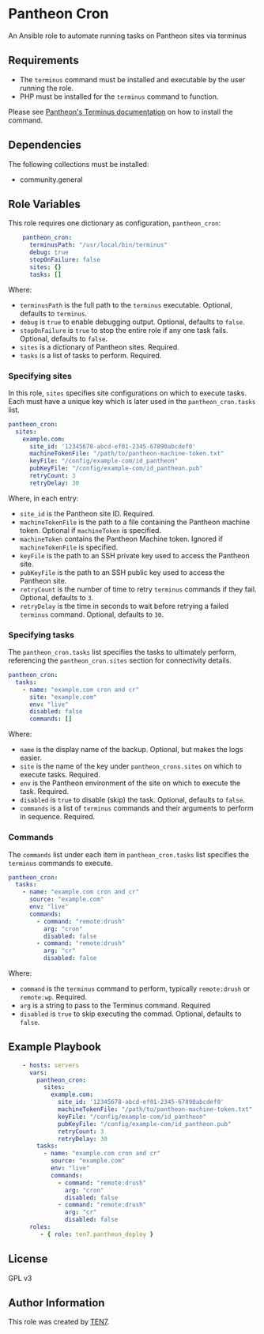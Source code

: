 # Pantheon Cron

An Ansible role to automate running tasks on Pantheon sites via terminus

## Requirements

* The `terminus` command must be installed and executable by the user running the role.
* PHP must be installed for the `terminus` command to function. 

Please see [Pantheon's Terminus documentation](https://pantheon.io/docs/terminus/install) on how to install the command.

## Dependencies

The following collections must be installed:

* community.general

## Role Variables

This role requires one dictionary as configuration, `pantheon_cron`:

```yaml
    pantheon_cron:
      terminusPath: "/usr/local/bin/terminus"
      debug: true
      stopOnFailure: false
      sites: {}
      tasks: []
```

Where:
* `terminusPath` is the full path to the `terminus` executable. Optional, defaults to `terminus`.
* `debug` is `true` to enable debugging output. Optional, defaults to `false`.
* `stopOnFailure` is `true` to stop the entire role if any one task fails. Optional, defaults to `false`.
* `sites` is a dictionary of Pantheon sites. Required.
* `tasks` is a list of tasks to perform. Required.

### Specifying sites

In this role, `sites` specifies site configurations on which to execute tasks. Each must have a unique key which is later used in the `pantheon_cron.tasks` list.

```yaml
pantheon_cron:
  sites:
    example.com:
      site_id: '12345678-abcd-ef01-2345-67890abcdef0'
      machineTokenFile: "/path/to/pantheon-machine-token.txt"
      keyFile: "/config/example-com/id_pantheon"
      pubKeyFile: "/config/example-com/id_pantheon.pub"
      retryCount: 3
      retryDelay: 30
```

Where, in each entry:
* `site_id` is the Pantheon site ID. Required.
* `machineTokenFile` is the path to a file containing the Pantheon machine token. Optional if `machineToken` is specified.
* `machineToken` contains the Pantheon Machine token. Ignored if `machineTokenFile` is specified.
* `keyFile` is the path to an SSH private key used to access the Pantheon site.
* `pubKeyFile` is the path to an SSH public key used to access the Pantheon site.
* `retryCount` is the number of time to retry `terminus` commands if they fail. Optional, defaults to `3`.
* `retryDelay` is the time in seconds to wait before retrying a failed `terminus` command. Optional, defaults to `30`.

### Specifying tasks

The `pantheon_cron.tasks` list specifies the tasks to ultimately perform, referencing the `pantheon_cron.sites` section for connectivity details.

```yaml
pantheon_cron:
  tasks:
    - name: "example.com cron and cr"
      site: "example.com"
      env: "live"
      disabled: false
      commands: []
```

Where:
* `name` is the display name of the backup. Optional, but makes the logs easier.
* `site` is the name of the key under `pantheon_crons.sites` on which to execute tasks. Required.
* `env` is the Pantheon environment of the site on which to execute the task. Required.
* `disabled` is `true` to disable (skip) the task. Optional, defaults to `false`.
* `commands` is a list of `terminus` commands and their arguments to perform in sequence. Required.

### Commands

The `commands` list under each item in `pantheon_cron.tasks` list specifies the `terminus` commands to execute.

```yaml
pantheon_cron:
  tasks:
    - name: "example.com cron and cr"
      source: "example.com"
      env: "live"
      commands:
        - command: "remote:drush"
          arg: "cron"
          disabled: false
        - command: "remote:drush"
          arg: "cr"
          disabled: false
```

Where:
* `command` is the `terminus` command to perform, typically `remote:drush` or `remote:wp`. Required.
* `arg` is a string to pass to the Terminus command. Required
* `disabled` is `true` to skip executing the commad. Optional, defaults to `false`.

## Example Playbook

```yaml
    - hosts: servers
      vars:
        pantheon_cron:
          sites:
            example.com:
              site_id: '12345678-abcd-ef01-2345-67890abcdef0'
              machineTokenFile: "/path/to/pantheon-machine-token.txt"
              keyFile: "/config/example-com/id_pantheon"
              pubKeyFile: "/config/example-com/id_pantheon.pub"
              retryCount: 3
              retryDelay: 30
        tasks:
          - name: "example.com cron and cr"
            source: "example.com"
            env: "live"
            commands:
              - command: "remote:drush"
                arg: "cron"
                disabled: false
              - command: "remote:drush"
                arg: "cr"
                disabled: false
      roles:
         - { role: ten7.pantheon_deploy }
```

## License

GPL v3

## Author Information

This role was created by [TEN7](https://ten7.com/).
